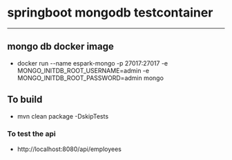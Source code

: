 # springboot mongodb testcontainer 

--- 



## mongo db docker image 
* docker run --name espark-mongo -p 27017:27017 -e MONGO_INITDB_ROOT_USERNAME=admin -e MONGO_INITDB_ROOT_PASSWORD=admin  mongo

## To build 
* mvn clean package -DskipTests

### To test the api 
* http://localhost:8080/api/employees

